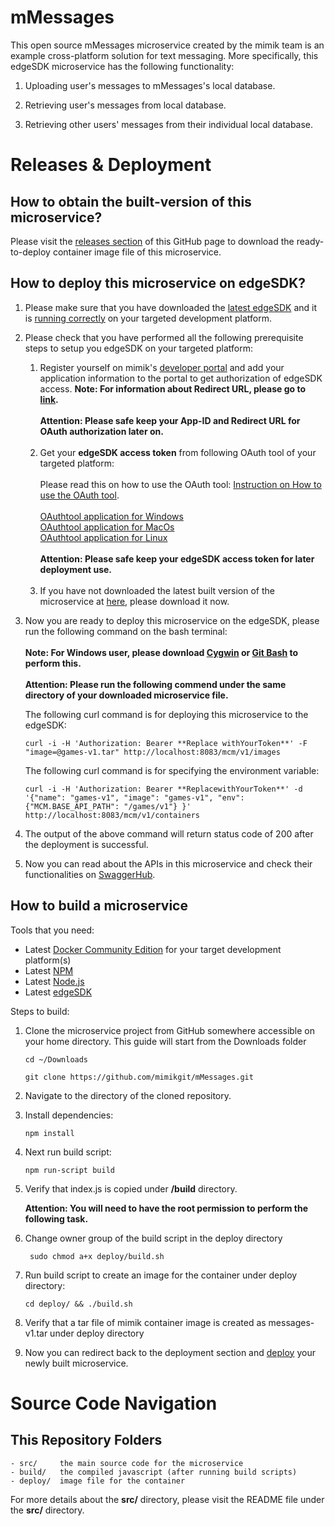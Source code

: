 # mMessages

This open source mMessages microservice created by the mimik team is an example cross-platform solution for text messaging. More specifically, this edgeSDK microservice has the following functionality:

1. Uploading user's messages to mMessages's local database.

2. Retrieving user's messages from local database.

3. Retrieving other users' messages from their individual local database.

# Releases & Deployment

<h2> How to obtain the built-version of this microservice?</h2>

Please visit the [releases section](https://github.com/mimikgit/mMessages/releases) of this GitHub page to download the ready-to-deploy container image file of this microservice.

<h2>How to deploy this microservice on edgeSDK?<a name="deploy"></a></h2>

1. Please make sure that you have downloaded the [latest edgeSDK](https://github.com/mimikgit/edgeSDK/releases) and it is [running correctly](https://github.com/mimikgit/edgeSDK/wiki/Installation-Guide) on your targeted development platform.

2. Please check that you have performed all the following prerequisite steps to setup you edgeSDK on your targeted platform:

    1) Register yourself on mimik's [developer portal](https://developers.mimik360.com/docs/1.2.0/getting-started/creating-a-developer-account.html) and add your application information to the portal to get authorization of edgeSDK access. 
    **Note: For information about Redirect URL, please go to [link](https://developer.okta.com/blog/2018/04/10/oauth-authorization-code-grant-type).**<br/><br/>**Attention: Please safe keep your App-ID and Redirect URL for OAuth authorization later on.**<br/><br/>
    2) Get your **edgeSDK access token** from following OAuth tool of your targeted platform:<br/><br/>Please read this on how to use the OAuth tool: [Instruction on How to use the OAuth tool](https://github.com/mimikgit/edgeSDK/tree/master/tools/oauthtool).<br/><br/>
[OAuthtool application for Windows](https://github.com/mimikgit/oauthtool/releases/download/v1.1.0/mimik.OAuth.tool.Setup.1.1.0.exe)<br/>
[OAuthtool application for MacOs](https://github.com/mimikgit/oauthtool/releases/download/v1.1.0/mimik.OAuth.tool-1.1.0.dmg)<br/>
[OAuthtool application for Linux](https://github.com/mimikgit/oauthtool/releases/download/v1.1.0/mimik-oauth-tool-1.1.0-x86_64.AppImage)<br/><br/>
    **Attention: Please safe keep your edgeSDK access token for later deployment use.**<br/><br/>
    3) If you have not downloaded the latest built version of the microservice at [here](https://github.com/mimikgit/mMessages/releases), please download it now.
3) Now you are ready to deploy this microservice on the edgeSDK, please run the following command on the bash terminal: <br/><br/>**Note: For Windows user, please download [Cygwin](https://cygwin.com/install.html) or [Git Bash](https://git-scm.com/downloads) to perform this.**<br/><br/>
**Attention: Please run the following commend under the same directory of your downloaded microservice file.**

    The following curl command is for deploying this microservice to the edgeSDK:

    ```curl -i -H 'Authorization: Bearer **Replace withYourToken**' -F "image=@games-v1.tar" http://localhost:8083/mcm/v1/images```

    The following curl command is for specifying the environment variable:

    ```curl -i -H 'Authorization: Bearer **ReplacewithYourToken**' -d '{"name": "games-v1", "image": "games-v1", "env": {"MCM.BASE_API_PATH": "/games/v1"} }' http://localhost:8083/mcm/v1/containers```


4) The output of the above command will return status code of 200 after the deployment is successful.

5) Now you can read about the APIs in this microservice and check their functionalities on [SwaggerHub](https://app.swaggerhub.com/apis/mimik/mMessages/1.0.0).

<h2>How to build a microservice</h2>

Tools that you need:
* Latest [Docker Community Edition](https://www.docker.com/community-edition#/download]) for your target development platform(s)
* Latest [NPM](https://www.npmjs.com/)
* Latest [Node.js](https://nodejs.org/en/)
* Latest [edgeSDK](https://github.com/mimikgit/edgeSDK/releases)<br/>

Steps to build:

1. Clone the microservice project from GitHub somewhere accessible on your home directory. This guide will start from the Downloads folder

    ```cd ~/Downloads```

    ```git clone https://github.com/mimikgit/mMessages.git```

2. Navigate to the directory of the cloned repository.

2. Install dependencies:

    ```npm install```

3. Next run build script:

    ```npm run-script build```

4. Verify that index.js is copied under **/build** directory.

    **Attention: You will need to have the root permission to perform the following task.**

5. Change owner group of the build script in the deploy directory

    ``` sudo chmod a+x deploy/build.sh```

6. Run build script to create an image for the container under deploy directory: 

    ```cd deploy/ && ./build.sh```

7. Verify that a tar file of mimik container image is created as messages-v1.tar under deploy directory

8. Now you can redirect back to the deployment section and [deploy](#deploy) your newly built microservice.

# Source Code Navigation

## This Repository Folders

    - src/     the main source code for the microservice
    - build/   the compiled javascript (after running build scripts)
    - deploy/  image file for the container

For more details about the **src/** directory, please visit the README file under the **src/** directory.

